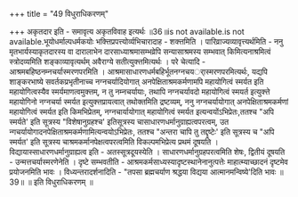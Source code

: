+++
title = "49 विधुराधिकरणम्"

+++
अकृतदार इति - समावृत्य अकृतविवाह इत्यर्थः ॥36॥is not available.is not available.भूयोधर्माल्पधर्मकयोः भक्त्तिप्रपत्त्योर्व्यभिचारादाह - शक्त्तमिति । पारिव्राज्यव्यावृत्त्यर्थमिति - ननु मृतभार्यस्याकृतदारस्य वा दारालाभेन दारसाध्याश्रमासम्भव्रेपि सन्यासाश्रमस्य सम्भवात् किमित्यनाश्रमित्वं स्त्रोदव्यमिति शङ्काव्यावृत्यर्थम् अवैराग्ये सतीत्युक्त्तमित्यर्थः । परे चेत्यादि - आश्रमबहिष्ठनम्नचर्यास्मरणपरमिति । आश्रमासाधारणधर्मबहिर्भूतनग्नचयर्ास्मरणपरमित्यर्थः, यद्यपि शाङ्करभाष्ये सवर्तकप्रभृतीनाच्च नग्नचर्यादियोगात् अनपेक्षिताश्रमकर्मणामपि महायोगित्वं स्मर्यत इति महायोगित्वस्यैव स्मर्यमाणत्वमुक्त्तम्, न तु नम्नचर्यायाः, तथापि नग्नचर्यावदो महायोगित्वं स्मयर्त इत्युक्त्ते महायोगिनो नग्नचर्या स्मर्यत इत्युक्त्तप्रायत्वात् तथोक्तमिति द्रष्टव्यम्, ननु नग्नचर्यायोगात् अनपेक्षिताश्रमकर्मणां महायोगित्वं स्मर्यत इति किमभिप्रेतम्, नग्नचार्यायोगात् महायोगित्वं स्मर्यत इत्यन्वयोंऽभिप्रेतः,ततश्च "अपि स्मर्यते' इति सूत्रस्य "विशेषानुग्रहश्च' इतिसूत्रस्य चासाधारणधर्मानुग्राह्यत्वपरत्वम्, उत न्गचर्यायोगादनपेक्षिताश्रमकर्मणामित्यन्वयोऽभिप्रेतः, ततश्च "अन्तरा चापि तु तद्दृष्टेः' इति सूत्रस्य च "अपि स्मर्यत' इति सूत्रस्य चाश्रमकर्मानपेक्षत्वपरत्वमिति विकल्पमभिप्रेत्य प्रथमं दूषयति । विद्यायास्साधारणधर्मानुग्राह्यत्व इति - अतस्सूत्रदूयस्येति । साधारणधर्मानुग्रहपरत्वमिति शेषः, द्वितीयं दूषयति - उन्मत्तचर्यास्मरणेनेति । दृष्टे सम्भवतीति - आश्रमकर्मसाध्यस्यादृष्टस्थानेनानुत्पत्तेः माहात्म्याच्छादनं दृष्टमेव प्रयोजनमिति भावः । विध्यन्तरादर्शनादिति - "तपसा ब्रह्मचर्याण श्रद्धया विद्यया आत्मानमन्विष्ये'दिति भावः ॥39॥ ॥ इति विधुराधिकरणम् ॥